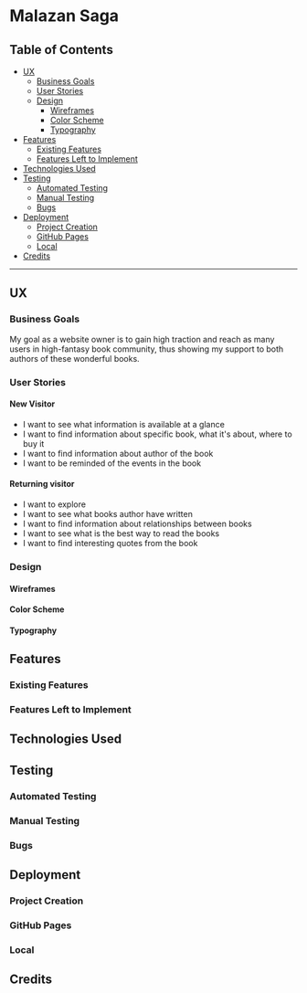 # Malazan Saga

## Table of Contents
* [UX](#ux)
    * [Business Goals](#business-goals)
    * [User Stories](#user-stories)
    * [Design](#design)
        * [Wireframes](#wireframes)
        * [Color Scheme](#color-scheme)
        * [Typography](#typography)
* [Features](#features)
    * [Existing Features](#existing-features)
    * [Features Left to Implement](#features-left-to-implement)
* [Technologies Used](#technologies-used)
* [Testing](#testing)
    * [Automated Testing](#automated-testing)
    * [Manual Testing](#manual-testing)
    * [Bugs](#bugs)
* [Deployment](#deployment)
    * [Project Creation](#project-creation)
    * [GitHub Pages](#github-pages)
    * [Local](#local)
* [Credits](#credits)

---
## UX

### Business Goals
My goal as a website owner is to gain high traction and reach as many users in high-fantasy book community, thus showing my support to both authors of these wonderful books. 

### User Stories
#### New Visitor
* I want to see what information is available at a glance
* I want to find information about specific book, what it's about, where to buy it
* I want to find information about author of the book
* I want to be reminded of the events in the book
#### Returning visitor
* I want to explore
* I want to see what books author have written 
* I want to find information about relationships between books
* I want to see what is the best way to read the books
* I want to find interesting quotes from the book

### Design
#### Wireframes
#### Color Scheme
#### Typography

## Features
### Existing Features
### Features Left to Implement

## Technologies Used

## Testing
### Automated Testing
### Manual Testing
### Bugs

## Deployment
### Project Creation
### GitHub Pages
### Local

## Credits




